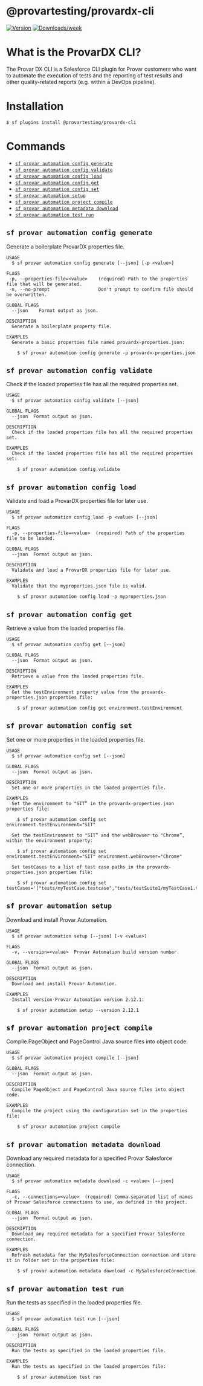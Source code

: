 # @provartesting/provardx-cli

[![Version](https://img.shields.io/npm/v/@provartesting/provardx-cli.svg)](https://npmjs.org/package/@provartesting/provardx-cli)
[![Downloads/week](https://img.shields.io/npm/dw/@provartesting/provardx-cli.svg)](https://npmjs.org/package/@provartesting/provardx-cli)

# What is the ProvarDX CLI?

The Provar DX CLI is a Salesforce CLI plugin for Provar customers who want to automate the execution of tests and the reporting of test results and other quality-related reports (e.g. within a DevOps pipeline).

# Installation

```sh-session
$ sf plugins install @provartesting/provardx-cli
```
# Commands

- [`sf provar automation config generate`](#sf-provar-automation-config-generate)
- [`sf provar automation config validate`](#sf-provar-automation-config-validate)
- [`sf provar automation config load`](#sf-provar-automation-config-load)
- [`sf provar automation config get`](#sf-provar-automation-config-get)
- [`sf provar automation config set`](#sf-provar-automation-config-set)
- [`sf provar automation setup`](#sf-provar-automation-setup)
- [`sf provar automation project compile`](#sf-provar-automation-project-compile)
- [`sf provar automation metadata download`](#sf-provar-automation-metadata-download)
- [`sf provar automation test run`](#sf-provar-automation-test-run)

## `sf provar automation config generate`

Generate a boilerplate ProvarDX properties file.

```
USAGE
  $ sf provar automation config generate [--json] [-p <value>]

FLAGS
 -p, --properties-file=<value>    (required) Path to the properties file that will be generated.
 -n, --no-prompt                  Don't prompt to confirm file should be overwritten.

GLOBAL FLAGS
  --json    Format output as json.

DESCRIPTION
  Generate a boilerplate property file.

EXAMPLES
  Generate a basic properties file named provardx-properties.json:

    $ sf provar automation config generate -p provardx-properties.json
```

## `sf provar automation config validate`

Check if the loaded properties file has all the required properties set.

```
USAGE
  $ sf provar automation config validate [--json]

GLOBAL FLAGS
  --json  Format output as json.

DESCRIPTION
  Check if the loaded properties file has all the required properties set.

EXAMPLES
  Check if the loaded properties file has all the required properties set:
  
    $ sf provar automation config validate
```

## `sf provar automation config load`

Validate and load a ProvarDX properties file for later use.

```
USAGE
  $ sf provar automation config load -p <value> [--json]

FLAGS
  -p, --properties-file=<value>  (required) Path of the properties file to be loaded.

GLOBAL FLAGS
  --json  Format output as json.

DESCRIPTION
  Validate and load a ProvarDX properties file for later use.

EXAMPLES
  Validate that the myproperties.json file is valid.

    $ sf provar automation config load -p myproperties.json
```

## `sf provar automation config get`

Retrieve a value from the loaded properties file.

```
USAGE
  $ sf provar automation config get [--json]

GLOBAL FLAGS
  --json  Format output as json.

DESCRIPTION
  Retrieve a value from the loaded properties file.

EXAMPLES
  Get the testEnvironment property value from the provardx-properties.json properties file:

    $ sf provar automation config get environment.testEnvironment
```

## `sf provar automation config set`

Set one or more properties in the loaded properties file.

```
USAGE
  $ sf provar automation config set [--json]

GLOBAL FLAGS
  --json  Format output as json.

DESCRIPTION
  Set one or more properties in the loaded properties file.

EXAMPLES
  Set the environment to "SIT” in the provardx-properties.json properties file:

    $ sf provar automation config set environment.testEnvironment="SIT"

  Set the testEnvironment to "SIT” and the webBrowser to "Chrome”, within the environment property:

    $ sf provar automation config set environment.testEnvironment="SIT" environment.webBrowser="Chrome"

  Set testCases to a list of test case paths in the provardx-properties.json properties file:

    $ sf provar automation config set testCases='["tests/myTestCase.testcase","tests/testSuite1/myTestCase1.testCase"]'
```

## `sf provar automation setup`

Download and install Provar Automation.

```
USAGE
  $ sf provar automation setup [--json] [-v <value>]

FLAGS
  -v, --version=<value>  Provar Automation build version number.

GLOBAL FLAGS
  --json  Format output as json.

DESCRIPTION
  Download and install Provar Automation.

EXAMPLES
  Install version Provar Automation version 2.12.1:

    $ sf provar automation setup --version 2.12.1
```

## `sf provar automation project compile`

Compile PageObject and PageControl Java source files into object code.

```
USAGE
  $ sf provar automation project compile [--json]

GLOBAL FLAGS
  --json  Format output as json.

DESCRIPTION
  Compile PageObject and PageControl Java source files into object code.

EXAMPLES
  Compile the project using the configuration set in the properties file:

    $ sf provar automation project compile
```

## `sf provar automation metadata download`

Download any required metadata for a specified Provar Salesforce connection.

```
USAGE
  $ sf provar automation metadata download -c <value> [--json]

FLAGS
  -c, --connections=<value>  (required) Comma-separated list of names of Provar Salesforce connections to use, as defined in the project.

GLOBAL FLAGS
  --json  Format output as json.

DESCRIPTION
  Download any required metadata for a specified Provar Salesforce connection.

EXAMPLES
  Refresh metadata for the MySalesforceConnection connection and store it in folder set in the properties file:

    $ sf provar automation metadata download -c MySalesforceConnection
```

## `sf provar automation test run`

Run the tests as specified in the loaded properties file.

```
USAGE
  $ sf provar automation test run [--json]

GLOBAL FLAGS
  --json  Format output as json.

DESCRIPTION
  Run the tests as specified in the loaded properties file.

EXAMPLES
  Run the tests as specified in the loaded properties file:

    $ sf provar automation test run
```
